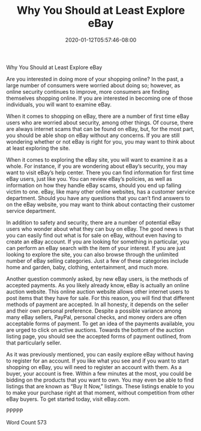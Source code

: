 ﻿---
title: "Why You Should at Least Explore eBay"
date: 2020-01-12T05:57:46-08:00
description: "eBay Tips for Web Success"
featured_image: "/images/eBay.jpg"
tags: ["eBay"]
---

Why You Should at Least Explore eBay

Are you interested in doing more of your shopping online?  In the past, a large number of consumers were worried about doing so; however, as online security continues to improve, more consumers are finding themselves shopping online.  If you are interested in becoming one of those individuals, you will want to examine eBay.

When it comes to shopping on eBay, there are a number of first time eBay users who are worried about security, among other things.  Of course, there are always internet scams that can be found on eBay, but, for the most part, you should be able shop on eBay without any concerns.  If you are still wondering whether or not eBay is right for you, you may want to think about at least exploring the site.

When it comes to exploring the eBay site, you will want to examine it as a whole.  For instance, if you are wondering about eBay’s security, you may want to visit eBay’s help center.  There you can find information for first time eBay users, just like you.  You can review eBay’s policies, as well as information on how they handle eBay scams, should you end up falling victim to one.  eBay, like many other online websites, has a customer service department.  Should you have any questions that you can’t find answers to on the eBay website, you may want to think about contacting their customer service department.

In addition to safety and security, there are a number of potential eBay users who wonder about what they can buy on eBay. The good news is that you can easily find out what is for sale on eBay, without even having to create an eBay account.  If you are looking for something in particular, you can perform an eBay search with the item of your interest.  If you are just looking to explore the site, you can also browse through the unlimited number of eBay selling categories.  Just a few of these categories include home and garden, baby, clothing, entertainment, and much more.  

Another question commonly asked, by new eBay users, is the methods of accepted payments. As you likely already know, eBay is actually an online auction website.  This online auction website allows other internet users to post items that they have for sale.  For this reason, you will find that different methods of payment are accepted.  In all honesty, it depends on the seller and their own personal preference.  Despite a possible variance among many eBay sellers, PayPal, personal checks, and money orders are often acceptable forms of payment.  To get an idea of the payments available, you are urged to click on active auctions.  Towards the bottom of the auction listing page, you should see the accepted forms of payment outlined, from that particularly seller.  

As it was previously mentioned, you can easily explore eBay without having to register for an account.  If you like what you see and if you want to start shopping on eBay, you will need to register an account with them. As a buyer, your account is free.  Within a few minutes at the most, you could be bidding on the products that you want to own.  You may even be able to find listings that are known as “Buy It Now,” listings. These listings enable to you to make your purchase right at that moment, without competition from other eBay buyers.  To get started today, visit eBay.com.

PPPPP

Word Count 573

